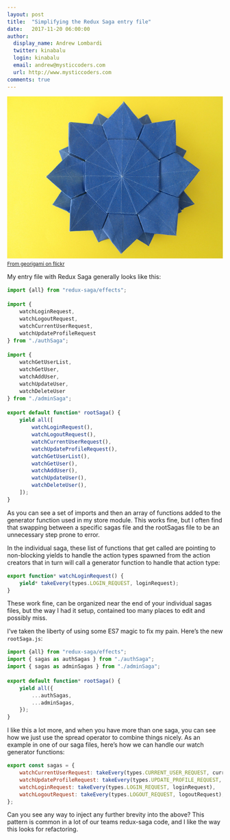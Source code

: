 ```yaml
---
layout: post
title:  "Simplifying the Redux Saga entry file"
date:   2017-11-20 06:00:00
author:
  display_name: Andrew Lombardi
  twitter: kinabalu
  login: kinabalu
  email: andrew@mysticcoders.com
  url: http://www.mysticcoders.com
comments: true
---
```


<img src="/images/blue-sunflower.jpg" border="0" />
<br />
<small><a href="https://www.flickr.com/photos/georigami/16396244361/in/photolist-qYT3di-WiwJz6-9CJa2N-koFtcM-SthJiZ-9pExHC-NHRHp-Wix3fX-WrzH8j-nKTsja-gYBjKA-ie3sc5-G9PFsp-8kFEyR-roM1Sn-21yurkP-aFW3wZ-dvbogZ-e8pzk1-8W7c3g-9ejuS3-9EHXgY-VUUiHq-aaBbBG-21yuq9R-n7wrUX-cigvj7-dxt8Tn-av8vUh-icWyTi-p2xRyG-iRFn1J-21yuqPt-nQcYbU-dFGEar-fdgHPx-XTfFfR-qn9LSP-ie2DUA-p2AFNT-BZDiAg-Zd7Pmi-Zd7NBH-6CfmoK-dd57Ps-8w2UCf-qVJKmb-rfwKnn-pJqnq3-rA2xMC">From georigami on flickr</a></small>

My entry file with Redux Saga generally looks like this:

```javascript
import {all} from "redux-saga/effects";

import {
    watchLoginRequest,
    watchLogoutRequest,
    watchCurrentUserRequest,
    watchUpdateProfileRequest
} from "./authSaga";

import {
    watchGetUserList,
    watchGetUser,
    watchAddUser,
    watchUpdateUser,
    watchDeleteUser
} from "./adminSaga";

export default function* rootSaga() {
    yield all([
        watchLoginRequest(),
        watchLogoutRequest(),
        watchCurrentUserRequest(),
        watchUpdateProfileRequest(),
        watchGetUserList(),
        watchGetUser(),
        watchAddUser(),
        watchUpdateUser(),
        watchDeleteUser(),
    ]);
}
```

As you can see a set of imports and then an array of functions added to the generator function used in my store module. This works fine, but I often find that swapping between a specific sagas file and the rootSagas file to be an unnecessary step prone to error. 

<!--more-->

In the individual saga, these list of functions that get called are pointing to non-blocking yields to handle the action types spawned from the action creators that in turn will call a generator function to handle that action type:

```javascript
export function* watchLoginRequest() {
    yield* takeEvery(types.LOGIN_REQUEST, loginRequest);
}
```

These work fine, can be organized near the end of your individual sagas files, but the way I had it setup, contained too many places to edit and possibly miss. 

I’ve taken the liberty of using some ES7 magic to fix my pain.  Here’s the new `rootSaga.js`:

```javascript
import {all} from "redux-saga/effects";
import { sagas as authSagas } from "./authSaga";
import { sagas as adminSagas } from "./adminSaga";

export default function* rootSaga() {
    yield all({
        ...authSagas,
        ...adminSagas,
    });
}
```

I like this a lot more, and when you have more than one saga, you can see how we just use the spread operator to combine things nicely. As an example in one of our saga files, here’s how we can handle our watch generator functions:

```javascript
export const sagas = {
    watchCurrentUserRequest: takeEvery(types.CURRENT_USER_REQUEST, currentUserRequest),
    watchUpdateProfileRequest: takeEvery(types.UPDATE_PROFILE_REQUEST, updateProfileRequest),
    watchLoginRequest: takeEvery(types.LOGIN_REQUEST, loginRequest),
    watchLogoutRequest: takeEvery(types.LOGOUT_REQUEST, logoutRequest),
};
```

Can you see any way to inject any further brevity into the above?  This pattern is common in a lot of our teams redux-saga code, and I like the way this looks for refactoring.
